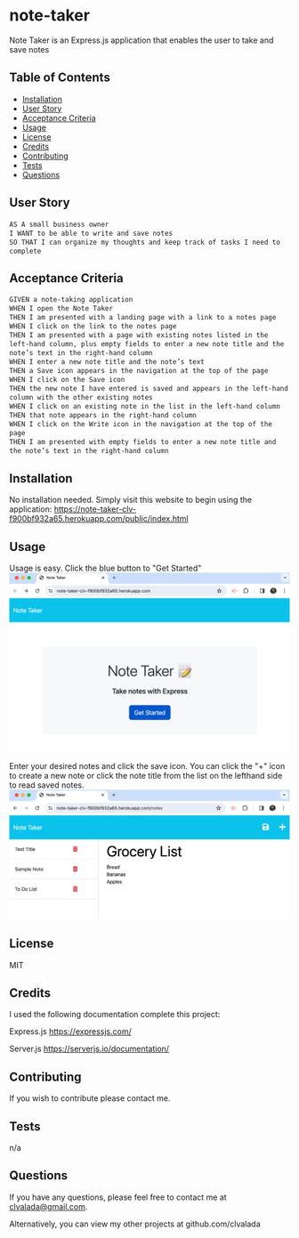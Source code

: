 # note-taker

 Note Taker is an Express.js application that enables the user to take and save notes

## Table of Contents

- [Installation](#installation)
- [User Story](#user-story)
- [Acceptance Criteria](#acceptance-criteria)
- [Usage](#usage)
- [License](#license)
- [Credits](#credits)
- [Contributing](#contributing)
- [Tests](#tests)
- [Questions](#questions)

## User Story

```
AS A small business owner
I WANT to be able to write and save notes
SO THAT I can organize my thoughts and keep track of tasks I need to complete
```

## Acceptance Criteria

```
GIVEN a note-taking application
WHEN I open the Note Taker
THEN I am presented with a landing page with a link to a notes page
WHEN I click on the link to the notes page
THEN I am presented with a page with existing notes listed in the left-hand column, plus empty fields to enter a new note title and the note’s text in the right-hand column
WHEN I enter a new note title and the note’s text
THEN a Save icon appears in the navigation at the top of the page
WHEN I click on the Save icon
THEN the new note I have entered is saved and appears in the left-hand column with the other existing notes
WHEN I click on an existing note in the list in the left-hand column
THEN that note appears in the right-hand column
WHEN I click on the Write icon in the navigation at the top of the page
THEN I am presented with empty fields to enter a new note title and the note’s text in the right-hand column
```



## Installation

No installation needed. Simply visit this website to begin using the application:
https://note-taker-clv-f900bf932a65.herokuapp.com/public/index.html

## Usage

Usage is easy. Click the blue button to "Get Started"
![screenshot1.](screenshots/screenshot1.png)

Enter your desired notes and click the save icon. You can click the "+" icon to create a new note or click the note title from the list on the lefthand side to read saved notes.
![screenshot2.](screenshots/screenshot2.png)

## License

MIT

## Credits

I used the following documentation complete this project:

Express.js https://expressjs.com/

Server.js https://serverjs.io/documentation/

## Contributing

If you wish to contribute please contact me. 

## Tests

n/a

## Questions

If you have any questions, please feel free to contact me at clvalada@gmail.com. 

Alternatively, you can view my other projects at github.com/clvalada

        
